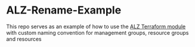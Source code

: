 # ALZ-Rename-Example
This repo serves as an example of how to use the [ALZ Terraform module](https://github.com/Azure/terraform-azurerm-caf-enterprise-scale) with custom naming convention for management groups, resource groups and resources
